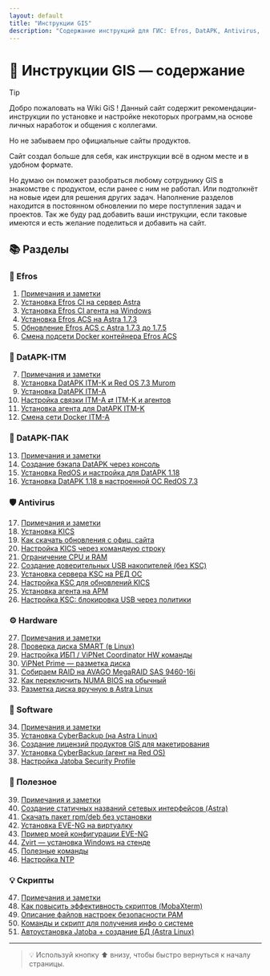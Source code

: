 ```yaml
---
layout: default
title: "Инструкции GIS"
description: "Содержание инструкций для ГИС: Efros, DatAPK, Antivirus, Hardware, Software, Полезное, Скрипты"
---
```


# 🧭 Инструкции GIS — содержание

> [!TIP] 
> Добро пожаловать на Wiki GiS ! Данный сайт содержит рекомендации-инструкции
> по установке и настройке некоторых программ,на основе личных наработок и общения с коллегами.
>
> Но не забываем про официальные сайты продуктов.
> 
> Сайт создал больше для себя, как инструкции всё в одном месте и в удобном формате.
> 
> Но думаю он поможет разобраться любому сотруднику GIS в знакомстве с продуктом, если ранее с ним не работал.
> Или подтолкнёт на новые идеи для решения других задач.
> Наполнение разделов находится в постоянном обновлении по мере поступления задач и проектов.
> Так же буду рад добавить ваши инструкции, если таковые имеются и есть желание поделиться и добавить на сайт.

## 📚 Разделы

<div class="two-columns">

<!-- ==================== EFROS ==================== -->

<h3>🧠 Efros</h3>
<ol>
  <li><a href="note_efros">Примечания и заметки</a></li>
  <li><a href="inst_efrci_astra">Установка Efros CI на сервер Astra</a></li>
  <li><a href="inst_efrci_win">Установка Efros CI агента на Windows</a></li>
  <li><a href="inst_efracs_astra173">Установка Efros ACS на Astra 1.7.3</a></li>
  <li><a href="upd_efracs_173_175">Обновление Efros ACS с Astra 1.7.3 до 1.7.5</a></li>
  <li><a href="docknet_efracs">Смена подсети Docker контейнера Efros ACS</a></li>
</ol>

<!-- ==================== DATAPK-ITM ==================== -->

<h3>💾 DatAPK-ITM</h3>
<ol start="7">
  <li><a href="note_datapk_itm">Примечания и заметки</a></li>
  <li><a href="inst_itmk_redos73">Установка DatAPK ITM-K и Red OS 7.3 Murom</a></li>
  <li><a href="inst_itma">Установка DatAPK ITM-A</a></li>
  <li><a href="cfg_itma_itmk_agents">Настройка связки ITM-A ⇄ ITM-K и агентов</a></li>
  <li><a href="inst_agent_itmk">Установка агента для DatAPK ITM-K</a></li>
  <li><a href="docknet_itma">Смена сети Docker ITM-A</a></li>
</ol>

<!-- ==================== DATAPK-ПАК ==================== -->

<h3>💽 DatAPK-ПАК</h3>
<ol start="13">
  <li><a href="note_datapk_pak">Примечания и заметки</a></li>
  <li><a href="bkp_datapk_console">Создание бэкапа DatAPK через консоль</a></li>
  <li><a href="inst_redos_prep_datapk118">Установка RedOS и настройка для DatAPK 1.18</a></li>
  <li><a href="inst_datapk118_redos73">Установка DatAPK 1.18 в настроенной ОС RedOS 7.3</a></li>
</ol>

<!-- ==================== ANTIVIRUS ==================== -->

<h3>🛡️ Antivirus</h3>
<ol start="17">
  <li><a href="note_antivirus">Примечания и заметки</a></li>
  <li><a href="inst_kics">Установка KICS</a></li>
  <li><a href="upd_kics_site">Как скачать обновления с офиц. сайта</a></li>
  <li><a href="cfg_kics_cli">Настройка KICS через командную строку</a></li>
  <li><a href="limit_kics_cpu_ram">Ограничение CPU и RAM</a></li>
  <li><a href="trust_usb_local">Создание доверительных USB накопителей (без KSC)</a></li>
  <li><a href="inst_ksc_server">Установка сервера KSC на РЕД ОС</a></li>
  <li><a href="cfg_ksc_updates">Настройка KSC для обновлений KICS</a></li>
  <li><a href="inst_ksc_agent">Установка агента на АРМ</a></li>
  <li><a href="cfg_ksc_usbblock">Настройка KSC: блокировка USB через политики</a></li>
</ol>

<!-- ==================== HARDWARE ==================== -->

<h3>⚙️ Hardware</h3>
<ol start="27">
  <li><a href="note_hardware">Примечания и заметки</a></li>
  <li><a href="check_smart">Проверка диска SMART (в Linux)</a></li>
  <li><a href="cfg_ups_vipnet">Настройка ИБП / ViPNet Coordinator HW команды</a></li>
  <li><a href="vipnet_prime_disk">ViPNet Prime — разметка диска</a></li>
  <li><a href="raid_megaraid_9460">Собираем RAID на AVAGO MegaRAID SAS 9460-16i</a></li>
  <li><a href="bios_numa_off">Как переключить NUMA BIOS на обычный</a></li>
  <li><a href="disk_manual_astra">Разметка диска вручную в Astra Linux</a></li>
</ol>

<!-- ==================== SOFTWARE ==================== -->

<h3>🧩 Software</h3>
<ol start="34">
  <li><a href="note_software">Примечания и заметки</a></li>
  <li><a href="inst_cyberbackup_astra">Установка CyberBackup (на Astra Linux)</a></li>
  <li><a href="makelicense_gis">Создание лицензий продуктов GIS для макетирования</a></li>
  <li><a href="inst_cyberbackup_agent_redos">Установка CyberBackup (агент на Red OS)</a></li>
  <li><a href="cfg_jatoba_profile">Настройка Jatoba Security Profile</a></li>
</ol>

<!-- ==================== USEFUL ==================== -->

<h3>🧰 Полезное</h3>
<ol start="39">
  <li><a href="note_useful">Примечания и заметки</a></li>
  <li><a href="cfg_netnames_astra">Создание статичных названий сетевых интерфейсов (Astra)</a></li>
  <li><a href="pkg_download_rpm_deb">Скачать пакет rpm/deb без установки</a></li>
  <li><a href="inst_eve-ng_vm">Установка EVE-NG на виртуалку</a></li>
  <li><a href="cfg_eve-ng_mysetup">Пример моей конфигурации EVE-NG</a></li>
  <li><a href="inst_zvirt_win">Zvirt — установка Windows на стенде</a></li>
  <li><a href="useful_cmds">Полезные команды</a></li>
  <li><a href="cfg_ntp_gis">Настройка NTP</a></li>
</ol>

<!-- ==================== SCRIPTS ==================== -->

<h3>💡 Скрипты</h3>
<ol start="47">
  <li><a href="note_scripts">Примечания и заметки</a></li>
  <li><a href="mobaxterm_scripts">Как повысить эффективность скриптов (MobaXterm)</a></li>
  <li><a href="pam_security_desc">Описание файлов настроек безопасности PAM</a></li>
  <li><a href="sysinfo_scripts">Команды и скрипт для получения инфо о системе</a></li>
  <li><a href="auto_jatoba_db">Автоустановка Jatoba + создание БД (Astra Linux)</a></li>
</ol>

</div>

---

> 💡 Используй кнопку ⬆ внизу, чтобы быстро вернуться к началу страницы.
